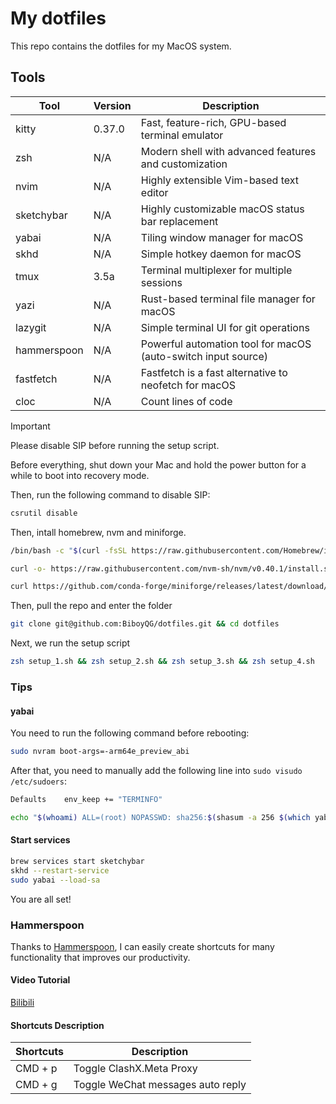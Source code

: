 # My dotfiles

This repo contains the dotfiles for my MacOS system.

## Tools

| Tool        | Version | Description                                                   |
| ----------- | ------- | ------------------------------------------------------------- |
| kitty       | 0.37.0  | Fast, feature-rich, GPU-based terminal emulator               |
| zsh         | N/A     | Modern shell with advanced features and customization         |
| nvim        | N/A     | Highly extensible Vim-based text editor                       |
| sketchybar  | N/A     | Highly customizable macOS status bar replacement              |
| yabai       | N/A     | Tiling window manager for macOS                               |
| skhd        | N/A     | Simple hotkey daemon for macOS                                |
| tmux        | 3.5a    | Terminal multiplexer for multiple sessions                    |
| yazi        | N/A     | Rust-based terminal file manager for macOS                    |
| lazygit     | N/A     | Simple terminal UI for git operations                         |
| hammerspoon | N/A     | Powerful automation tool for macOS (auto-switch input source) |
| fastfetch   | N/A     | Fastfetch is a fast alternative to neofetch for macOS         |
| cloc        | N/A     | Count lines of code                                           |

> [!IMPORTANT]
>
> Please disable SIP before running the setup script.

Before everything, shut down your Mac and hold the power button for a while to boot into recovery mode.

Then, run the following command to disable SIP:

```bash
csrutil disable
```

Then, intall homebrew, nvm and miniforge.

```bash
/bin/bash -c "$(curl -fsSL https://raw.githubusercontent.com/Homebrew/install/HEAD/install.sh)"
```

```bash
curl -o- https://raw.githubusercontent.com/nvm-sh/nvm/v0.40.1/install.sh | bash
```

```bash
curl https://github.com/conda-forge/miniforge/releases/latest/download/Miniforge3-MacOSX-arm64.sh | sh
```

Then, pull the repo and enter the folder

```bash
git clone git@github.com:BiboyQG/dotfiles.git && cd dotfiles
```

Next, we run the setup script

```bash
zsh setup_1.sh && zsh setup_2.sh && zsh setup_3.sh && zsh setup_4.sh
```

### Tips

#### yabai

You need to run the following command before rebooting:

```bash
sudo nvram boot-args=-arm64e_preview_abi
```

After that, you need to manually add the following line into `sudo visudo /etc/sudoers`:

```bash
Defaults	env_keep += "TERMINFO"
```

```bash
echo "$(whoami) ALL=(root) NOPASSWD: sha256:$(shasum -a 256 $(which yabai) | cut -d " " -f 1) $(which yabai) --load-sa" | sudo tee /private/etc/sudoers.d/yabai
```

#### Start services

```bash
brew services start sketchybar
skhd --restart-service
sudo yabai --load-sa
```

You are all set!

### Hammerspoon

Thanks to [Hammerspoon](https://www.hammerspoon.org/), I can easily create shortcuts for many functionality that improves our productivity.

#### Video Tutorial

[Bilibili](https://www.bilibili.com/video/BV1cHhPzCE11)

#### Shortcuts Description

| Shortcuts | Description                       |
| --------- | --------------------------------- |
| CMD + p   | Toggle ClashX.Meta Proxy          |
| CMD + g   | Toggle WeChat messages auto reply |
